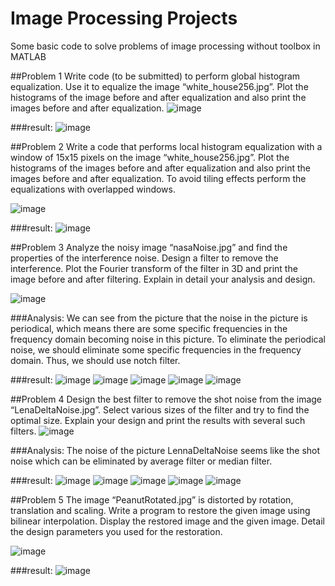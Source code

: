 #                                           Image Processing Projects

Some basic code to solve problems of image processing without toolbox in MATLAB

##Problem 1
Write code (to be submitted) to perform global histogram equalization. Use it to equalize the image “white_house256.jpg”. Plot the histograms of the image before and after equalization and also print the images before and after equalization.
![image](https://github.com/jessehui/Image-Processing/blob/master/src/white_house256.jpg)


###result:
![image](https://github.com/jessehui/Image-Processing/blob/master/src/R1.png)

##Problem 2
Write a code that performs local histogram equalization with a window of 15x15 pixels on the image  “white_house256.jpg”. Plot the histograms of the images before and after equalization and also print the images before and after equalization. To avoid tiling effects perform the equalizations with overlapped windows.

![image](https://github.com/jessehui/Image-Processing/blob/master/src/white_house256.jpg)

###result:
![image](https://github.com/jessehui/Image-Processing/blob/master/src/R2.png)

##Problem 3
Analyze the noisy image “nasaNoise.jpg” and find the properties of the interference noise. Design a filter to remove the interference. Plot the Fourier transform of the filter in 3D and print the image before and after filtering. Explain in detail your analysis and design.

![image](https://github.com/jessehui/Image-Processing/blob/master/src/nasaNoise%20_1_.jpg)

###Analysis:
We can see from the picture that the noise in the picture is periodical, which means there are some specific frequencies in the frequency domain becoming noise in this picture. To eliminate the periodical noise, we should eliminate some specific frequencies in the frequency domain. Thus, we should use notch filter.

###result:
![image](https://github.com/jessehui/Image-Processing/blob/master/src/R3_1.png)
![image](https://github.com/jessehui/Image-Processing/blob/master/src/R3_2.png)
![image](https://github.com/jessehui/Image-Processing/blob/master/src/R3_3.png)
![image](https://github.com/jessehui/Image-Processing/blob/master/src/R4.png)
![image](https://github.com/jessehui/Image-Processing/blob/master/src/R3_5.png)

##Problem 4
Design the best filter to remove the shot noise from the image “LenaDeltaNoise.jpg”. Select various sizes of the filter and try to find the optimal size. Explain your design and print the results with several such filters.
![image](https://github.com/jessehui/Image-Processing/blob/master/src/LennaDeltaNoise.jpg)

###Analysis:
The noise of the picture LennaDeltaNoise seems like the shot noise which can be eliminated by average filter or median filter.

###result:
![image](https://github.com/jessehui/Image-Processing/blob/master/src/%E5%B1%8F%E5%B9%95%E5%BF%AB%E7%85%A7%202016-01-31%20%E4%B8%8B%E5%8D%884.47.06.png)
![image](https://github.com/jessehui/Image-Processing/blob/master/src/%E5%B1%8F%E5%B9%95%E5%BF%AB%E7%85%A7%202016-01-31%20%E4%B8%8B%E5%8D%884.47.20.png)
![image](https://github.com/jessehui/Image-Processing/blob/master/src/%E5%B1%8F%E5%B9%95%E5%BF%AB%E7%85%A7%202016-01-31%20%E4%B8%8B%E5%8D%884.47.29.png)
![image](https://github.com/jessehui/Image-Processing/blob/master/src/%E5%B1%8F%E5%B9%95%E5%BF%AB%E7%85%A7%202016-01-31%20%E4%B8%8B%E5%8D%884.47.39.png)
![image](https://github.com/jessehui/Image-Processing/blob/master/src/%E5%B1%8F%E5%B9%95%E5%BF%AB%E7%85%A7%202016-01-31%20%E4%B8%8B%E5%8D%884.47.47.png)

##Problem 5
The image “PeanutRotated.jpg” is distorted by rotation, translation and scaling. Write a program to restore the given image using bilinear interpolation. Display the restored image and the given image. Detail the design parameters you used for the restoration.

![image](https://github.com/jessehui/Image-Processing/blob/master/src/PeanutRotated-B.jpg)

###result:
![image](https://github.com/jessehui/Image-Processing/blob/master/src/R5.png)
